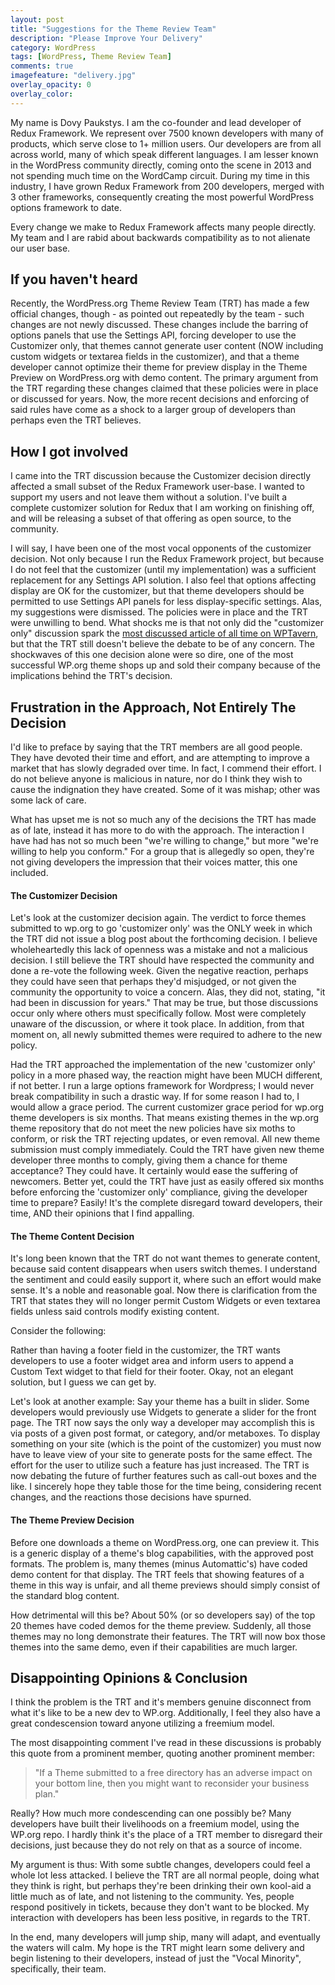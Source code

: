 ```yaml
---
layout: post
title: "Suggestions for the Theme Review Team"
description: "Please Improve Your Delivery"
category: WordPress
tags: [WordPress, Theme Review Team]
comments: true
imagefeature: "delivery.jpg"
overlay_opacity: 0
overlay_color: 
---
```


My name is Dovy Paukstys. I am the co-founder and lead developer of Redux Framework.  We represent over 7500 known developers with many of products, which serve close to 1+ million users.  Our developers are from all across world, many of which speak different languages.  I am lesser known in the WordPress community directly, coming onto the scene in 2013 and not spending much time on the WordCamp circuit.  During my time in this industry, I have grown Redux Framework from 200 developers, merged with 3 other frameworks, consequently creating the most powerful WordPress options framework to date.

Every change we make to Redux Framework affects many people directly.  My team and I are rabid about backwards compatibility as to not alienate our user base.

## If you haven't heard

Recently, the WordPress.org Theme Review Team (TRT) has made a few official changes, though - as pointed out repeatedly by the team - such changes are not newly discussed.  These changes include the barring of options panels that use the Settings API, forcing developer to use the Customizer only, that themes cannot generate user content (NOW including custom widgets or textarea fields in the customizer), and that a theme developer cannot optimize their theme for preview display in the Theme Preview on WordPress.org with demo content.  The primary argument from the TRT regarding these changes claimed that these policies were in place or discussed for years.  Now, the more recent decisions and enforcing of said rules have come as a shock to a larger group of developers than perhaps even the TRT believes.

## How I got involved

I came into the TRT discussion because the Customizer decision directly affected a small subset of the Redux Framework user-base. I wanted to support my users and not leave them without a solution.  I've built a complete customizer solution for Redux that I am working on finishing off, and will be releasing a subset of that offering as open source, to the community.

I will say, I have been one of the most vocal opponents of the customizer decision. Not only because I run the Redux Framework project, but because I do not feel that the customizer (until my implementation) was a sufficient replacement for any Settings API solution.  I also feel that options affecting display are OK for the customizer, but that theme developers should be permitted to use Settings API panels for less display-specific settings.  Alas, my suggestions were dismissed.  The policies were in place and the TRT were unwilling to bend. What shocks me is that not only did the "customizer only" discussion spark the [most discussed article of all time on WPTavern](http://wptavern.com/wordpress-org-now-requires-theme-authors-to-use-the-customizer-to-build-theme-options), but that the TRT still doesn't believe the debate to be of any concern.  The shockwaves of this one decision alone were so dire, one of the most successful WP.org theme shops up and sold their company because of the implications behind the TRT's decision.


## Frustration in the Approach, Not Entirely The Decision
I'd like to preface by saying that the TRT members are all good people.  They have devoted their time and effort, and are attempting to improve a market that has slowly degraded over time.  In fact, I commend their effort.  I do not believe anyone is malicious in nature, nor do I think they wish to cause the indignation they have created.  Some of it was mishap; other was some lack of care.

What has upset me is not so much any of the decisions the TRT has made as of late, instead it has more to do with the approach.  The interaction I have had has not so much been "we're willing to change," but more "we're willing to help you conform."  For a group that is allegedly so open, they're not giving developers the impression that their voices matter, this one included.

#### The Customizer Decision

Let's look at the customizer decision again.  The verdict to force themes submitted to wp.org to go 'customizer only' was the ONLY week in which the TRT did not issue a blog post about the forthcoming decision.  I believe wholeheartedly this lack of openness was a mistake and not a malicious decision.  I still believe the TRT should have respected the community and done a re-vote the following week.  Given the negative reaction, perhaps they could have seen that perhaps they'd misjudged, or not given the community the opportunity to voice a concern.  Alas, they did not, stating, "it had been in discussion for years."  That may be true, but those discussions occur only where others must specifically follow.  Most were completely unaware of the discussion, or where it took place.  In addition, from that moment on, all newly submitted themes were required to adhere to the new policy.

Had the TRT approached the implementation of the new 'customizer only' policy in a more phased way, the reaction might have been MUCH different, if not better.  I run a large options framework for Wordpress; I would never break compatibility in such a drastic way.  If for some reason I had to, I would allow a grace period.  The current customizer grace period for wp.org theme developers is six months.  That means existing themes in the wp.org theme repository that do not meet the new policies have six moths to conform, or risk the TRT rejecting updates, or even removal.  All new theme submission must comply immediately.  Could the TRT have given new theme developer three months to comply, giving them a chance for theme acceptance?  They could have.  It certainly would ease the suffering of newcomers.  Better yet, could the TRT have just as easily offered six months before enforcing the 'customizer only' compliance, giving the developer time to prepare?  Easily!  It's the complete disregard toward developers, their time, AND their opinions that I find appalling.

#### The Theme Content Decision
It's long been known that the TRT do not want themes to generate content, because said content disappears when users switch themes.  I understand the sentiment and could easily support it, where such an effort would make sense.  It's a noble and reasonable goal.  Now there is clarification from the TRT that states they will no longer permit Custom Widgets or even textarea fields unless said controls modify existing content.

Consider the following: 

Rather than having a footer field in the customizer, the TRT wants developers to use a footer widget area and inform users to append a Custom Text widget to that field for their footer.  Okay, not an elegant solution, but I guess we can get by.

Let's look at another example: Say your theme has a built in slider.  Some developers would previously use Widgets to generate a slider for the front page.  The TRT now says the only way a developer may accomplish this is via posts of a given post format, or category, and/or metaboxes.  To display something on your site (which is the point of the customizer) you must now have to leave view of your site to generate posts for the same effect.  The effort for the user to utilize such a feature has just increased.  The TRT is now debating the future of further features such as call-out boxes and the like.  I sincerely hope they table those for the time being, considering recent changes, and the reactions those decisions have spurned.


#### The Theme Preview Decision

Before one downloads a theme on WordPress.org, one can preview it.  This is a generic display of a theme's blog capabilities, with the approved post formats.  The problem is, many themes (minus Automattic's) have coded demo content for that display.  The TRT feels that showing features of a theme in this way is unfair, and all theme previews should simply consist of the standard blog content.

How detrimental will this be?  About 50% (or so developers say) of the top 20 themes have coded demos for the theme preview.  Suddenly, all those themes may no long demonstrate their features.  The TRT will now box those themes into the same demo, even if their capabilities are much larger.

## Disappointing Opinions & Conclusion

I think the problem is the TRT and it's members genuine disconnect from what it's like to be a new dev to WP.org.  Additionally, I feel they also have a great condescension toward anyone utilizing a freemium model.

The most disappointing comment I've read in these discussions is probably this quote from a prominent member, quoting another prominent member: 
<blockquote>"If a Theme submitted to a free directory has an adverse impact on your bottom line, then you might want to reconsider your business plan."</blockquote>

Really?  How much more condescending can one possibly be?  Many developers have built their livelihoods on a freemium model, using the WP.org repo.  I hardly think it's the place of a TRT member to disregard their decisions, just because they do not rely on that as a source of income.

My argument is thus:  With some subtle changes, developers could feel a whole lot less attacked.  I believe the TRT are all normal people, doing what they think is right, but perhaps they're been drinking their own kool-aid a little much as of late, and not listening to the community.  Yes, people respond positively in tickets, because they don't want to be blocked.  My interaction with developers has been less positive, in regards to the TRT.

In the end, many developers will jump ship, many will adapt, and eventually the waters will calm.  My hope is the TRT might learn some delivery and begin listening to their developers, instead of just the "Vocal Minority", specifically, their team.